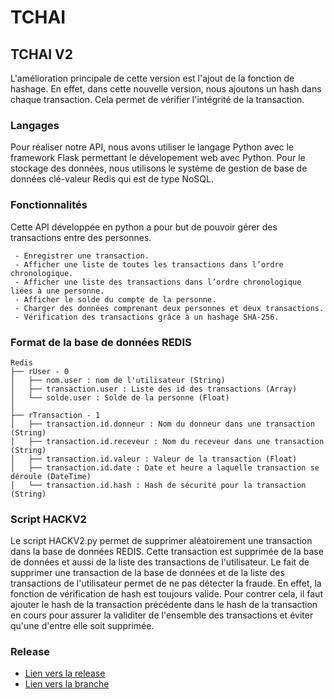 # TCHAI

## TCHAI V2
L'amélioration principale de cette version est l'ajout de la fonction de hashage. En effet, dans cette nouvelle version, nous ajoutons un hash dans chaque transaction. Cela permet de vérifier l'intégrité de la transaction.

### Langages
Pour réaliser notre API, nous avons utiliser le langage Python avec le framework Flask permettant le dévelopement web avec Python. Pour le stockage des données, nous utilisons le système de gestion de base de données clé-valeur Redis qui est de type NoSQL.

### Fonctionnalités
Cette API développée en python a pour but de pouvoir gérer des transactions entre des personnes. 

     - Enregistrer une transaction.
     - Afficher une liste de toutes les transactions dans l’ordre chronologique.
     - Afficher une liste des transactions dans l’ordre chronologique liées à une personne.
     - Afficher le solde du compte de la personne.
     - Charger des données comprenant deux personnes et deux transactions.
     - Vérification des transactions grâce à un hashage SHA-256.

### Format de la base de données REDIS

```
Redis
├── rUser - 0
│   ├── nom.user : nom de l'utilisateur (String)
│   ├── transaction.user : Liste des id des transactions (Array)
│   └── solde.user : Solde de la personne (Float)
│
├── rTransaction - 1
│   ├── transaction.id.donneur : Nom du donneur dans une transaction (String)
│   ├── transaction.id.receveur : Nom du receveur dans une transaction (String)
│   ├── transaction.id.valeur : Valeur de la transaction (Float)
│   ├── transaction.id.date : Date et heure a laquelle transaction se déroule (DateTime)
│   └── transaction.id.hash : Hash de sécurité pour la transaction (String)
```

### Script HACKV2
Le script HACKV2.py permet de supprimer aléatoirement une transaction dans la base de données REDIS. Cette transaction est supprimée de la base de données et aussi de la liste des transactions de l'utilisateur. Le fait de supprimer une transaction de la base de données et de la liste des transactions de l'utilisateur permet de ne pas détecter la fraude. En effet, la fonction de vérification de hash est toujours valide. Pour contrer cela, il faut ajouter le hash de la transaction précédente dans le hash de la transaction en cours pour assurer la validiter de l'ensemble des transactions et éviter qu'une d'entre elle soit supprimée.

### Release
 - [Lien vers la release](https://github.com/clement-gh/Tchai-Clement-GHYS-Benjamin-MILHET/releases/tag/V2)
 - [Lien vers la branche](https://github.com/clement-gh/Tchai-Clement-GHYS-Benjamin-MILHET/tree/tchaiV2)
